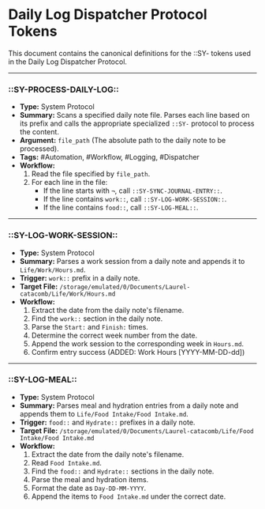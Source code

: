 # Daily Log Dispatcher Protocol Tokens

This document contains the canonical definitions for the ::SY- tokens used in the Daily Log Dispatcher Protocol.

---

### ::SY-PROCESS-DAILY-LOG::
- **Type:** System Protocol
- **Summary:** Scans a specified daily note file. Parses each line based on its prefix and calls the appropriate specialized `::SY-` protocol to process the content.
- **Argument:** `file_path` (The absolute path to the daily note to be processed).
- **Tags:** #Automation, #Workflow, #Logging, #Dispatcher
- **Workflow:**
    1. Read the file specified by `file_path`.
    2. For each line in the file:
        - If the line starts with `¬`, call `::SY-SYNC-JOURNAL-ENTRY::`.
        - If the line contains `work::`, call `::SY-LOG-WORK-SESSION::`.
        - If the line contains `food::`, call `::SY-LOG-MEAL::`.

---

### ::SY-LOG-WORK-SESSION::
- **Type:** System Protocol
- **Summary:** Parses a work session from a daily note and appends it to `Life/Work/Hours.md`.
- **Trigger:** `work::` prefix in a daily note.
- **Target File:** `/storage/emulated/0/Documents/Laurel-catacomb/Life/Work/Hours.md`
- **Workflow:**
    1. Extract the date from the daily note's filename.
    2. Find the `work::` section in the daily note.
    3. Parse the `Start:` and `Finish:` times.
    4. Determine the correct week number from the date.
    5. Append the work session to the corresponding week in `Hours.md`.
    6. Confirm entry success (ADDED: Work Hours [YYYY-MM-DD-dd])

---

### ::SY-LOG-MEAL::
- **Type:** System Protocol
- **Summary:** Parses meal and hydration entries from a daily note and appends them to `Life/Food Intake/Food Intake.md`.
- **Trigger:** `food::` and `Hydrate::` prefixes in a daily note.
- **Target File:** `/storage/emulated/0/Documents/Laurel-catacomb/Life/Food Intake/Food Intake.md`
- **Workflow:**
    1. Extract the date from the daily note's filename.
    2. Read `Food Intake.md`.
    3. Find the `food::` and `Hydrate::` sections in the daily note.
    4. Parse the meal and hydration items.
    5. Format the date as `Day-DD-MM-YYYY`.
    6. Append the items to `Food Intake.md` under the correct date.
